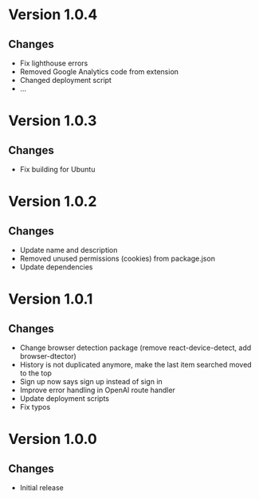 # Version 1.0.4

## Changes

- Fix lighthouse errors
- Removed Google Analytics code from extension
- Changed deployment script
- ...

# Version 1.0.3

## Changes

- Fix building for Ubuntu

# Version 1.0.2

## Changes

- Update name and description
- Removed unused permissions (cookies) from package.json
- Update dependencies

# Version 1.0.1

## Changes

- Change browser detection package (remove react-device-detect, add browser-dtector)
- History is not duplicated anymore, make the last item searched moved to the top
- Sign up now says sign up instead of sign in
- Improve error handling in OpenAI route handler
- Update deployment scripts
- Fix typos

# Version 1.0.0

## Changes

- Initial release
